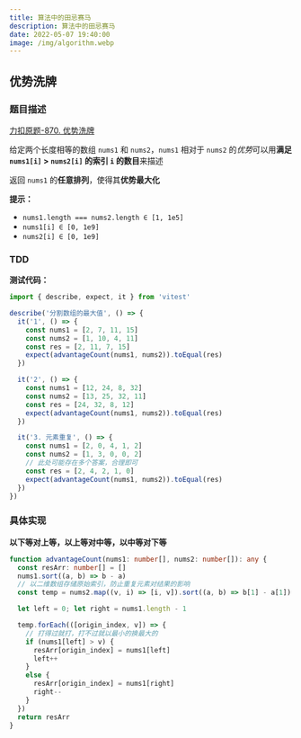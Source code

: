```yaml
---
title: 算法中的田忌赛马
description: 算法中的田忌赛马
date: 2022-05-07 19:40:00
image: /img/algorithm.webp
---
```



## 优势洗牌

### 题目描述

[力扣原题-870. 优势洗牌](https://leetcode-cn.com/problems/advantage-shuffle/)

给定两个长度相等的数组 `nums1` 和 `nums2`，`nums1` 相对于 `nums2` 的*优势*可以用**满足 `nums1[i]` > `nums2[i]` 的索引 `i` 的数目**来描述

返回 `nums1` 的**任意排列**，使得其**优势最大化**

**提示：**
- `nums1.length === nums2.length ∈ [1, 1e5]`
- `nums1[i] ∈ [0, 1e9]`
- `nums2[i] ∈ [0, 1e9]`

### TDD

<strong>测试代码：</strong>

```ts
import { describe, expect, it } from 'vitest'

describe('分割数组的最大值', () => {
  it('1', () => {
    const nums1 = [2, 7, 11, 15]
    const nums2 = [1, 10, 4, 11]
    const res = [2, 11, 7, 15]
    expect(advantageCount(nums1, nums2)).toEqual(res)
  })

  it('2', () => {
    const nums1 = [12, 24, 8, 32]
    const nums2 = [13, 25, 32, 11]
    const res = [24, 32, 8, 12]
    expect(advantageCount(nums1, nums2)).toEqual(res)
  })

  it('3. 元素重复', () => {
    const nums1 = [2, 0, 4, 1, 2]
    const nums2 = [1, 3, 0, 0, 2]
    // 此处可能存在多个答案，合理即可
    const res = [2, 4, 2, 1, 0]
    expect(advantageCount(nums1, nums2)).toEqual(res)
  })
})
```


### 具体实现

**以下等对上等，以上等对中等，以中等对下等**

```ts
function advantageCount(nums1: number[], nums2: number[]): any {
  const resArr: number[] = []
  nums1.sort((a, b) => b - a)
  // 以二维数组存储原始索引，防止重复元素对结果的影响
  const temp = nums2.map((v, i) => [i, v]).sort((a, b) => b[1] - a[1])

  let left = 0; let right = nums1.length - 1

  temp.forEach(([origin_index, v]) => {
    // 打得过就打，打不过就以最小的换最大的
    if (nums1[left] > v) {
      resArr[origin_index] = nums1[left]
      left++
    }
    else {
      resArr[origin_index] = nums1[right]
      right--
    }
  })
  return resArr
}
```